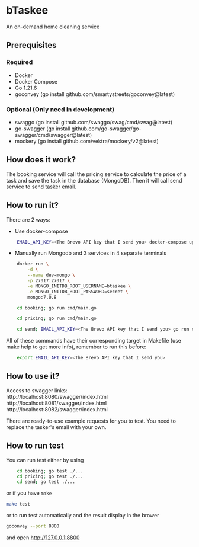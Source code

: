 # bTaskee
An on-demand home cleaning service

## Prerequisites
### Required
- Docker
- Docker Compose
- Go 1.21.6
- goconvey (go install github.com/smartystreets/goconvey@latest)
### Optional (Only need in development)
- swaggo (go install github.com/swaggo/swag/cmd/swag@latest)
- go-swagger (go install github.com/go-swagger/go-swagger/cmd/swagger@latest)
- mockery (go install github.com/vektra/mockery/v2@latest)

## How does it work?
The booking service will call the pricing service to calculate the price of a task and save the task in the database
(MongoDB). Then it will call send service to send tasker email.


## How to run it?
There are 2 ways:
- Use docker-compose
```bash
    EMAIL_API_KEY=<The Brevo API key that I send you> docker-compose up --build
```
- Manually run Mongodb and 3 services in 4 separate terminals
```bash
	docker run \
		-d \
		--name dev-mongo \
		-p 27017:27017 \
		-e MONGO_INITDB_ROOT_USERNAME=btaskee \
		-e MONGO_INITDB_ROOT_PASSWORD=secret \
		mongo:7.0.8
```

```bash
	cd booking; go run cmd/main.go
```

```bash
	cd pricing; go run cmd/main.go
```

```bash
	cd send; EMAIL_API_KEY=<The Brevo API key that I send you> go run cmd/main.go
```

All of these commands have their corresponding target in Makefile (use make help to get more info), remember to run this
before: 
```bash
    export EMAIL_API_KEY=<The Brevo API key that I send you>
```
## How to use it?
Access to swagger links:  
http://localhost:8080/swagger/index.html  
http://localhost:8081/swagger/index.html  
http://localhost:8082/swagger/index.html  

There are ready-to-use example requests for you to test. You need to replace the tasker's email with your own.

## How to run test
You can run test either by using
```bash
	cd booking; go test ./...
	cd pricing; go test ./...
	cd send; go test ./...
```
or if you have `make`
```bash
make test
```
or to run test automatically and the result display in the brower
```bash
goconvey --port 8800
```
and open http://127.0.0.1:8800
